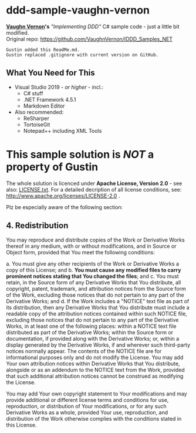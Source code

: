 # ddd-sample-vaughn-vernon
**[Vaughn Vernon](https://github.com/VaughnVernon)'s** *"Implementing DDD"* C# sample code - just a little bit modified. <br />
Original repo: https://github.com/VaughnVernon/IDDD_Samples_NET
```
Gustin added this ReadMe.md.
Gustin replaced .gitignore with current version on GitHub.
```
## What You Need for This
 + Visual Studio 2019 - *or higher* - incl.:
    + C# stuff
    + .NET Framework 4.5.1
    + Markdown Editor
 + Also recommended:
    + ReSharper
    + TortoiseGit
    + Notepad++ including XML Tools

# This sample solution is *NOT* a property of Gustin
The whole solution is licenced under **Apache License, Version 2.0** - see also: [LICENSE.txt](LICENSE.txt).
For a detailed decription of all license conditions, see: http://www.apache.org/licenses/LICENSE-2.0 .

Plz be especially aware of the following section:

## 4. Redistribution
You may reproduce and distribute copies of the Work or Derivative Works thereof in any medium, with or without modifications, and in Source or Object form, provided that You meet the following conditions:

 a. You must give any other recipients of the Work or Derivative Works a copy of this License; and
 b. **You must cause any modified files to carry prominent notices stating that You changed the files**; and
 c. You must retain, in the Source form of any Derivative Works that You distribute, all copyright, patent, trademark, and attribution notices from the Source form of the Work, excluding those notices that do not pertain to any part of the Derivative Works; and
 d. If the Work includes a "NOTICE" text file as part of its distribution, then any Derivative Works that You distribute must include a readable copy of the attribution notices contained within such NOTICE file, excluding those notices that do not pertain to any part of the Derivative Works, in at least one of the following places: within a NOTICE text file distributed as part of the Derivative Works; within the Source form or documentation, if provided along with the Derivative Works; or, within a display generated by the Derivative Works, if and wherever such third-party notices normally appear. The contents of the NOTICE file are for informational purposes only and do not modify the License. You may add Your own attribution notices within Derivative Works that You distribute, alongside or as an addendum to the NOTICE text from the Work, provided that such additional attribution notices cannot be construed as modifying the License. 

You may add Your own copyright statement to Your modifications and may provide additional or different license terms and conditions for use, reproduction, or distribution of Your modifications, or for any such Derivative Works as a whole, provided Your use, reproduction, and distribution of the Work otherwise complies with the conditions stated in this License.

